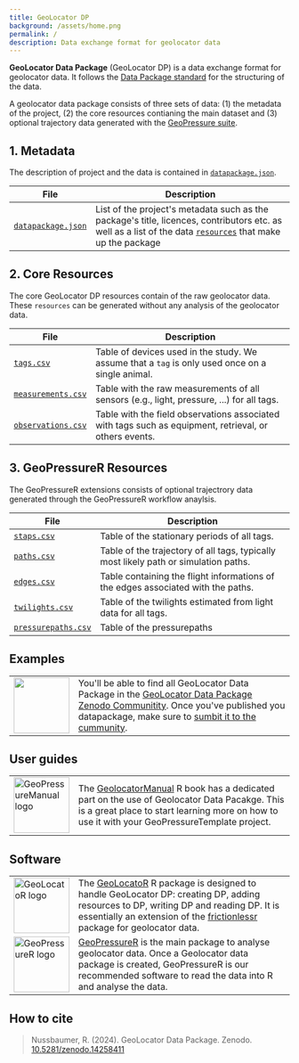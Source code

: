 ```yaml
---
title: GeoLocator DP
background: /assets/home.png
permalink: /
description: Data exchange format for geolocator data
---
```


**GeoLocator Data Package** (GeoLocator DP) is a data exchange format for geolocator data. It follows the [Data Package standard](https://datapackage.org/standard/data-package/) for the structuring of the data.

A geolocator data package consists of three sets of data: (1) the metadata of the project, (2) the core resources contianing the main dataset and (3) optional trajectory data generated with the [GeoPressure suite](https://raphaelnussbaumer.com/GeoPressureManual/#the-geopressure-suite).

## 1. Metadata

The description of project and the data is contained in [`datapackage.json`](https://raphaelnussbaumer.com/GeoLocator-DP/datapackage/).

| File                                                                           | Description                                                                                                                                                                                                   |
| ------------------------------------------------------------------------------ | ------------------------------------------------------------------------------------------------------------------------------------------------------------------------------------------------------------- |
| [`datapackage.json`](https://raphaelnussbaumer.com/GeoLocator-DP/datapackage/) | List of the project's metadata such as the package's title, licences, contributors etc. as well as a list of the data [`resources`](https://datapackage.org/standard/data-resource/) that make up the package |

## 2. Core Resources

The core GeoLocator DP resources contain of the raw geolocator data. These `resources` can be generated without any analysis of the geolocator data.

| File                                                                                 | Description                                                                                            |
| ------------------------------------------------------------------------------------ | ------------------------------------------------------------------------------------------------------ |
| [`tags.csv`](https://raphaelnussbaumer.com/GeoLocator-DP/core/tags/)                 | Table of devices used in the study. We assume that a `tag` is only used once on a single animal.       |
| [`measurements.csv`](https://raphaelnussbaumer.com/GeoLocator-DP/core/measurements/) | Table with the raw measurements of all sensors (e.g., light, pressure, ...) for all tags.              |
| [`observations.csv`](https://raphaelnussbaumer.com/GeoLocator-DP/core/observations/) | Table with the field observations associated with tags such as equipment, retrieval, or others events. |

## 3. GeoPressureR Resources

The GeoPressureR extensions consists of optional trajectrory data generated through the GeoPressureR workflow anaylsis[](https://raphaelnussbaumer.com/GeoPressureManual/geopressuretemplate-workflow.html).

| File                                                                                          | Description                                                                          |
| --------------------------------------------------------------------------------------------- | ------------------------------------------------------------------------------------ |
| [`staps.csv`](https://raphaelnussbaumer.com/GeoLocator-DP/geopressurer/staps)                 | Table of the stationary periods of all tags.                                         |
| [`paths.csv`](https://raphaelnussbaumer.com/GeoLocator-DP/geopressurer/paths)                 | Table of the trajectory of all tags, typically most likely path or simulation paths. |
| [`edges.csv`](https://raphaelnussbaumer.com/GeoLocator-DP/geopressurer/edges)                 | Table containing the flight informations of the edges associated with the paths.     |
| [`twilights.csv`](https://raphaelnussbaumer.com/GeoLocator-DP/geopressurer/twilights)         | Table of the twilights estimated from light data for all tags.                       |
| [`pressurepaths.csv`](https://raphaelnussbaumer.com/GeoLocator-DP/geopressurer/pressurepaths) | Table of the pressurepaths                                                           |

## Examples

<table>
    <tr style="border-top-width: 1px;">
        <td><a href="https://zenodo.org/communities/geolocator-dp/"><img src="https://zenodo.org/api/communities/b7c70316-310b-435e-9a8b-84188d60a3cc/logo" width="100px"/> </a></td>
        <td>
        You'll be able to find all GeoLocator Data Package in the <a href="https://zenodo.org/communities/geolocator-dp/">GeoLocator Data Package Zenodo Communitity</a>. Once you've published you datapackage, make sure to <a href="https://help.zenodo.org/docs/share/submit-to-community/">sumbit it to the cummunity</a>.
        </td>
        </tr>
</table>

## User guides

<table>
    <tr style="border-top-width: 1px;">
        <td><a href="https://raphaelnussbaumer.com/GeoPressureManual/geolocator-intro.html"><img src="https://raphaelnussbaumer.com/GeoPressureManual/assets/cover.png" width="100px" alt="GeoPressureManual logo"/></a></td>
        <td>
        The <a href="https://raphaelnussbaumer.com/GeoPressureManual/geolocator-intro.html">GeolocatorManual</a> R book has a dedicated part on the use of Geolocator Data Pacakge. This is a great place to start learning more on how to use it with your GeoPressureTemplate project.
        </td>
        </tr>
</table>

## Software

<table >
    <tr style="border-top-width: 1px;">
        <td><a href="https://raphaelnussbaumer.com/GeoLocatoR/"><img src="https://raphaelnussbaumer.com/GeoLocatoR/logo.png" width="100px" alt="GeoLocatoR logo"/></a></td>
        <td>
        The <a href="https://raphaelnussbaumer.com/GeoLocatoR/">GeoLocatoR</a> R package is designed to handle GeoLocator DP: creating DP, adding resources to DP, writing DP and reading DP. It is essentially an extension of the <a href="https://docs.ropensci.org/frictionless/">frictionlessr</a> package for geolocator data.
        </td>
        </tr>
        <tr>
        <td><img src="https://raphaelnussbaumer.com/GeoPressureR/logo.png" width="100px" alt="GeoPressureR logo"/></td>
        <td>
        <a href="https://raphaelnussbaumer.com/GeoPressureR/">GeoPressureR</a> is the main package to analyse geolocator data. Once a Geolocator data package is created, GeoPressureR is our recommended software to read the data into R and analyse the data.
        </td>
    </tr>
</table>

## How to cite

> Nussbaumer, R. (2024). GeoLocator Data Package. Zenodo. [10.5281/zenodo.14258411](https://doi.org/10.5281/zenodo.14258411)
